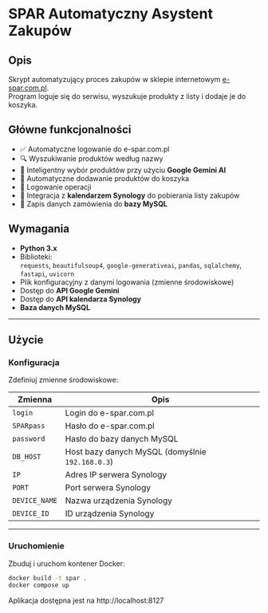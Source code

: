 # SPAR Automatyczny Asystent Zakupów

## Opis
Skrypt automatyzujący proces zakupów w sklepie internetowym [e-spar.com.pl](https://e-spar.com.pl).  
Program loguje się do serwisu, wyszukuje produkty z listy i dodaje je do koszyka.

## Główne funkcjonalności
- ✅ Automatyczne logowanie do e-spar.com.pl
- 🔍 Wyszukiwanie produktów według nazwy
- 🤖 Inteligentny wybór produktów przy użyciu **Google Gemini AI**
- 🛒 Automatyczne dodawanie produktów do koszyka
- 📜 Logowanie operacji
- 📅 Integracja z **kalendarzem Synology** do pobierania listy zakupów
- 💾 Zapis danych zamówienia do **bazy MySQL**

## Wymagania
- **Python 3.x**
- Biblioteki:  
  `requests`, `beautifulsoup4`, `google-generativeai`, `pandas`, `sqlalchemy`, `fastapi`, `uvicorn`
- Plik konfiguracyjny z danymi logowania (zmienne środowiskowe)
- Dostęp do **API Google Gemini**
- Dostęp do **API kalendarza Synology**
- **Baza danych MySQL**

---

## Użycie

### Konfiguracja
Zdefiniuj zmienne środowiskowe:

| Zmienna        | Opis |
|---------------|------|
| `login`       | Login do e-spar.com.pl |
| `SPARpass`    | Hasło do e-spar.com.pl |
| `password`    | Hasło do bazy danych MySQL |
| `DB_HOST`     | Host bazy danych MySQL (domyślnie `192.168.0.3`) |
| `IP`          | Adres IP serwera Synology |
| `PORT`        | Port serwera Synology |
| `DEVICE_NAME` | Nazwa urządzenia Synology |
| `DEVICE_ID`   | ID urządzenia Synology |

---

### Uruchomienie
Zbuduj i uruchom kontener Docker:

```bash
docker build -t spar .
docker compose up
```

Aplikacja dostępna jest na http://localhost:8127
